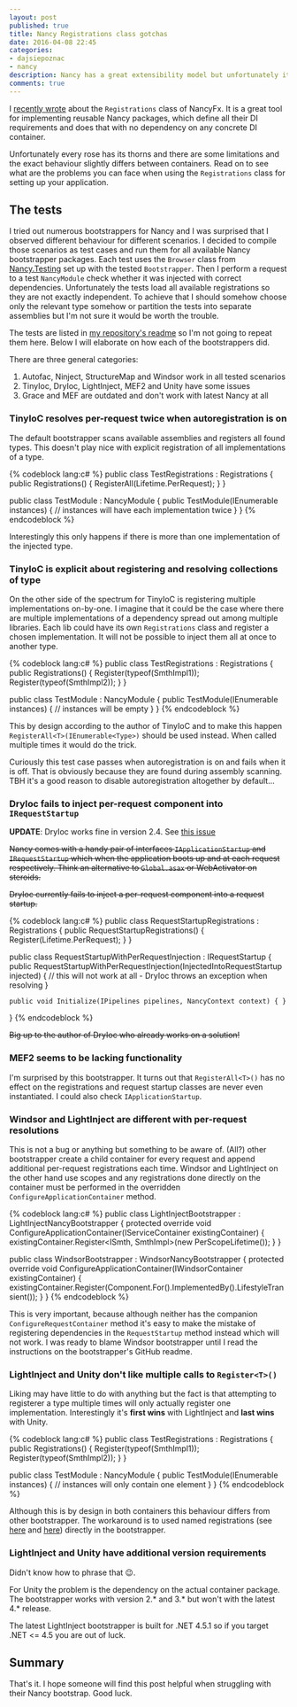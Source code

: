 ```yaml
---
layout: post
published: true
title: Nancy Registrations class gotchas
date: 2016-04-08 22:45
categories:
- dajsiepoznac
- nancy
description: Nancy has a great extensibility model but unfortunately it is not yet bulletproof. Here are some problem you might encounter
comments: true
---
```


I [recently wrote](/blog/2016/03/strategy-pattern-nancy/) about the `Registrations` class of NancyFx. It is a great tool
for implementing reusable Nancy packages, which define all their DI requirements and does that with no dependency on any
concrete DI container. 

Unfortunately every rose has its thorns and there are some limitations and the exact behaviour slightly differs between
containers. Read on to see what are the problems you can face when using the `Registrations` class for setting up your 
application.

<!--more-->

## The tests

I tried out numerous bootstrappers for Nancy and I was surprised that I observed different behaviour for different scenarios.
I decided to compile those scenarios as test cases and run them for all available Nancy bootstrapper packages. Each test
uses the `Browser` class from [Nancy.Testing](http://www.marcusoft.net/2013/01/NancyTesting1.html) set up with the tested 
`Bootstrapper`. Then I perform a request to a test `NancyModule` check whether it was injected with correct dependencies.
Unfortunately the tests load all available registrations so they are not exactly independent. To achieve that I should
somehow choose only the relevant type somehow or partition the tests into separate assemblies but I'm not sure it would
be worth the trouble.

The tests are listed in [my repository's readme](https://github.com/tpluscode/Nancy.Boostrapper.Experiments/#the-tests)
so I'm not going to repeat them here. Below I will elaborate on how each of the bootstrappers did.

There are three general categories:

1. Autofac, Ninject, StructureMap and Windsor work in all tested scenarios
1. TinyIoc, DryIoc, LightInject, MEF2 and Unity have some issues
1. Grace and MEF are outdated and don't work with latest Nancy at all

### TinyIoC resolves per-request twice when autoregistration is on

The default bootstrapper scans available assemblies and registers all found types. This doesn't play nice with explicit
registration of all implementations of a type. 

{% codeblock lang:c# %}
public class TestRegistrations : Registrations
{
    public Registrations()
    {
        RegisterAll<ISmth>(Lifetime.PerRequest);
    }
}

public class TestModule : NancyModule
{
    public TestModule(IEnumerable<ISmth> instances)
    {
        // instances will have each implementation twice
    }
}
{% endcodeblock %}

Interestingly this only happens if there is more than one implementation of the injected type. 

### TinyIoC is explicit about registering and resolving collections of type

On the other side of the spectrum for TinyIoC is registering multiple implementations on-by-one. I imagine that it could
be the case where there are multiple implementations of a dependency spread out among multiple libraries. Each lib could
have its own `Registrations` class and register a chosen implementation. It will not be possible to inject them all at
once to another type.

{% codeblock lang:c# %}
public class TestRegistrations : Registrations
{
    public Registrations()
    {
        Register<ISmth>(typeof(SmthImpl1));
        Register<ISmth>(typeof(SmthImpl2));
    }
}

public class TestModule : NancyModule
{
    public TestModule(IEnumerable<ISmth> instances)
    {
        // instances will be empty
    }
}
{% endcodeblock %}

This by design according to the author of TinyIoC and to make this happen `RegisterAll<T>(IEnumerable<Type>)` should be
used instead. When called multiple times it would do the trick.

Curiously this test case passes when autoregistration is on and fails when it is off. That is obviously because they are
found during assembly scanning. TBH it's a good reason to disable autoregistration altogether by default...

### DryIoc fails to inject per-request component into `IRequestStartup`

**UPDATE**: DryIoc works fine in version 2.4. See [this issue](https://github.com/lcssk8board/Nancy.Bootstrappers.DryIoc/issues/2)

<strike>Nancy comes with a handy pair of interfaces `IApplicationStartup` and `IRequestStartup` which when the application boots
up and at each request respectively. Think an alternative to `Global.asax` or WebActivator on steroids.</strike>

<strike>DryIoc currently fails to inject a per-request component into a request startup.</strike>

{% codeblock lang:c# %}
public class RequestStartupRegistrations : Registrations
{
    public RequestStartupRegistrations()
    {
        Register<InjectedIntoRequestStartup>(Lifetime.PerRequest);
    }
}

public class RequestStartupWithPerRequestInjection : IRequestStartup
{
    public RequestStartupWithPerRequestInjection(InjectedIntoRequestStartup injected)
    {
        // this will not work at all - DryIoc throws an exception when resolving
    }

    public void Initialize(IPipelines pipelines, NancyContext context) { }
}
{% endcodeblock %}

<strike>Big up to the author of DryIoc who already works on a solution!</strike>

### MEF2 seems to be lacking functionality

I'm surprised by this bootstrapper. It turns out that `RegisterAll<T>()` has no effect on the registrations and request
startup classes are never even instantiated. I could also check `IApplicationStartup`.

### Windsor and LightInject are different with per-request resolutions

This is not a bug or anything but something to be aware of. (All?) other bootstrapper create a child container for every
request and append additional per-request registrations each time. Windsor and LightInject on the other hand use scopes
and any registrations done directly on the container must be performed in the overridden `ConfigureApplicationContainer`
method.

{% codeblock lang:c# %}
public class LightInjectBootstrapper : LightInjectNancyBootstrapper
{
    protected override void ConfigureApplicationContainer(IServiceContainer existingContainer)
    {
        existingContainer.Register<ISmth, SmthImpl>(new PerScopeLifetime());
    }
}

public class WindsorBootstrapper : WindsorNancyBootstrapper
{
    protected override void ConfigureApplicationContainer(IWindsorContainer existingContainer)
    {
        existingContainer.Register(Component.For<ISmth>().ImplementedBy<SmthImpl>().LifestyleTransient());
    }
}
{% endcodeblock %}

This is very important, because although neither has the companion `ConfigureRequestContainer` method it's easy to make
the mistake of registering dependencies in the `RequestStartup` method instead which will not work. I was ready to blame
Windsor bootstrapper until I read the instructions on the bootstrapper's GitHub readme.

### LightInject and Unity don't like multiple calls to `Register<T>()`

Liking may have little to do with anything but the fact is that attempting to registerer a type multiple times will only
actually register one implementation. Interestingly it's **first wins** with LightInject and **last wins** with Unity. 

{% codeblock lang:c# %}
public class TestRegistrations : Registrations
{
    public Registrations()
    {
        Register<ISmth>(typeof(SmthImpl1));
        Register<ISmth>(typeof(SmthImpl2));
    }
}

public class TestModule : NancyModule
{
    public TestModule(IEnumerable<ISmth> instances)
    {
        // instances will only contain one element
    }
}
{% endcodeblock %}

Although this is by design in both containers this behaviour differs from other bootstrapper. The workaround is to used
named registrations (see [here](http://stackoverflow.com/a/16921451/1103498) and [here](http://stackoverflow.com/a/31655143/1103498))
directly in the bootstrapper.

### LightInject and Unity have additional version requirements

Didn't know how to phrase that :wink:. 

For Unity the problem is the dependency on the actual container package. The bootstrapper works with version 2.* and 3.*
but won't with the latest 4.* release.

The latest LightInject bootstrapper is built for .NET 4.5.1 so if you target .NET <= 4.5 you are out of luck.

## Summary

That's it. I hope someone will find this post helpful when struggling with their Nancy bootstrap. Good luck.
